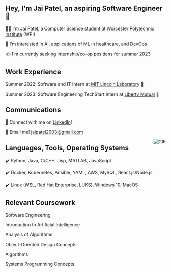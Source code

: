 ## Hey, I'm Jai Patel, an aspiring Software Engineer👋
:man_technologist: I'm Jai Patel, a Computer Science student at [Worcester Polytechnic Institute](https://www.wpi.edu/) (WPI)

:crystal_ball: I'm interested in AI, applications of ML in healthcare, and DevOps 

:writing_hand: I'm currently seeking internship/co-op positions for summer 2023 


## Work Experience
Summer 2022: Software and IT Intern at [MIT Lincoln Laboratory](https://www.ll.mit.edu/) :rocket: 

Summer 2023: Software Engineering TechStart Intern at [Liberty Mutual](https://www.libertymutual.com/) :statue_of_liberty:

## Communications
:link: Connect with me on [LinkedIn](https://www.linkedin.com/in/jai-c-patel-063a6a211/)!

:email: Email me! jaipatel2003@gmail.com

<img align="right" alt="GIF" src="https://media.tenor.com/GfSX-u7VGM4AAAAC/coding.gif" />


## Languages, Tools, Operating Systems
:heavy_check_mark: Python, Java, C/C++, Lisp, MATLAB, JavaScript

:heavy_check_mark: Docker, Kubernetes, Ansible, YAML, AWS, MySQL, React.js/Node.js

:heavy_check_mark: Linux (WSL, Red Hat Enterprise, LUKS), Windows 10, MacOS

## Relevant Coursework
Software Engineering

Introduction to Artificial Intelligence

Analysis of Algorithms

Object-Oriented Design Concepts

Algorithms

Systems Programming Concepts




